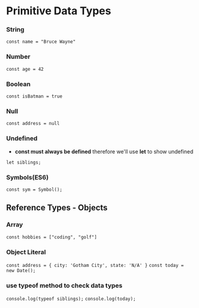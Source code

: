# Primitive Data Types

### String

`const name = "Bruce Wayne"`

### Number

`const age = 42`

### Boolean

`const isBatman = true`

### Null

`const address = null`

### Undefined

- **const must always be defined** therefore we'll use **let** to show undefined

`let siblings;`

### Symbols(ES6)

`const sym = Symbol();`

## Reference Types - Objects

### Array

`const hobbies = ["coding", "golf"]`

### Object Literal

`const address = { city: 'Gotham City', state: 'N/A' }`
`const today = new Date();`

### use typeof method to check data types

`console.log(typeof siblings);`
`console.log(today);`
